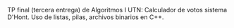TP final (tercera entrega) de Algoritmos I UTN: Calculador de votos sistema D'Hont.
Uso de listas, pilas, archivos binarios en C++.

